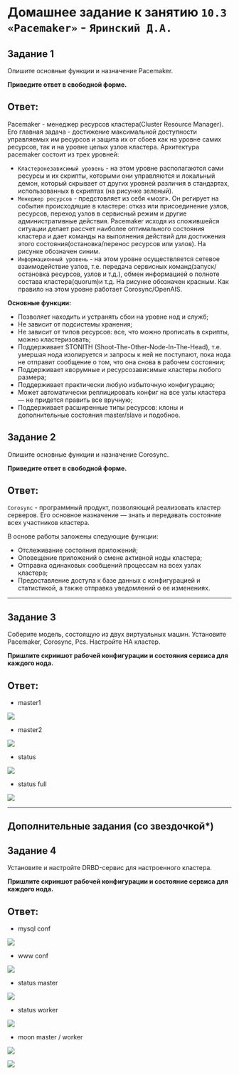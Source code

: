# Домашнее задание к занятию `10.3 «Pacemaker»` - `Яринский Д.А.`

## Задание 1

Опишите основные функции и назначение Pacemaker.

**Приведите ответ в свободной форме.**

## Ответ:

Pacemaker - менеджер ресурсов кластера(Cluster Resource Manager). Его главная задача - достижение максимальной доступности управляемых им ресурсов и защита их от сбоев как на уровне самих ресурсов, 
так и на уровне целых узлов кластера. Архитектура pacemaker состоит из трех уровней:

 - `Кластеронезависимый уровень` - на этом уровне располагаются сами ресурсы и их скрипты, которыми они
управляются и локальный демон, который скрывает от других уровней различия в стандартах, использованных 
в скриптах (на рисунке зеленый).
 - `Менеджер ресурсов` - предстовляет из себя «мозг». Он регирует на события происходящие в кластере: 
отказ или присоединение узлов, ресурсов, переход узлов в сервисный режим и другие административные
действия. 
Pacemaker исходя из сложившейся ситуации делает рассчет наиболее оптимального состояния кластера и дает
команды на выполнения действий для достижения этого состояния(остановка/перенос ресурсов или узлов). 
На рисунке обозначен синим.
 - `Информационный уровень` - на этом уровне осуществляется сетевое взаимодействие узлов, т.е. передача
сервисных команд(запуск/остановка ресурсов, узлов и т.д.), обмен информацией о полноте состава кластера(quorum)и т.д. На рисунке обозначен красным. Как правило на этом уровне работает Corosync/OpenAIS.

**Основные функции:**

 - Позволяет находить и устранять сбои на уровне нод и служб; 
 - Не зависит от подсистемы хранения; 
 - Не зависит от типов ресурсов: все, что можно прописать в скрипты, можно кластеризовать;
 - Поддерживает STONITH (Shoot-The-Other-Node-In-The-Head), т.е. умершая нода изолируется и запросы к ней
   не поступают, пока нода не отправит сообщение о том, что она снова в рабочем состоянии; 
 - Поддерживает кворумные и ресурсозависимые кластеры любого размера; 
 - Поддерживает практически любую избыточную конфигурацию; 
 - Может автоматически реплицировать конфиг на все узлы кластера — не придется править все вручную; 
 - Поддерживает расширенные типы ресурсов: клоны и дополнительные состояния master/slave и подобное.


## Задание 2

Опишите основные функции и назначение Corosync.

**Приведите ответ в свободной форме.**

## Ответ:

`Corosync` - программный продукт, позволяющий реализовать кластер серверов. Его основное назначение — знать
и передавать состояние всех участников кластера.

В основе работы заложены следующие функции:

- Отслеживание состояния приложений;
- Оповещение приложений о смене активной ноды кластера;
- Отправка одинаковых сообщений процессам на всех узлах кластера;
- Предоставление доступа к базе данных с конфигурацией и статистикой, а также отправка уведомлений о 
ее изменениях.

---

## Задание 3

Соберите модель, состоящую из двух виртуальных машин. Установите Pacemaker, Corosync, Pcs. Настройте HA кластер.

**Пришлите скриншот рабочей конфигурации и состояния сервиса для каждого нода.**

## Ответ:

- master1

![](img/pace_maker_working2.png)

- master2

![](img/pace_maker_working.png)

- status

![](img/cluster_status1.png)

- status full

![](img/pcs_full_status.png)

---
## Дополнительные задания (со звездочкой*)

## Задание 4

Установите и настройте DRBD-сервис для настроенного кластера.

**Пришлите скриншот рабочей конфигурации и состояние сервиса для каждого нода.**

## Ответ:

- mysql conf

![](img/config1.png)

- www conf

![](img/config2.png)

- status master
  
![](img/status1.png)

- status worker

![](img/status2.png)

- moon master / worker 

![](img/moon1.png)

![](img/mon2.png)

